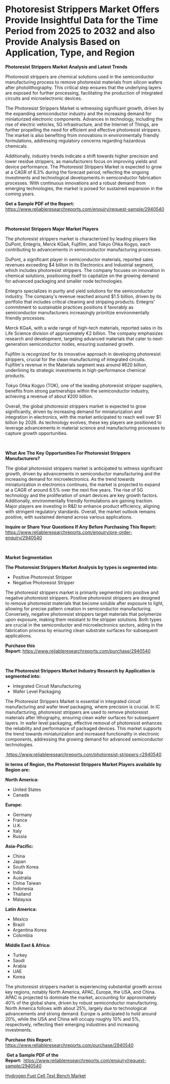 <p><h1>Photoresist Strippers Market Offers Provide Insightful Data for the Time Period from 2025 to 2032 and also Provide Analysis Based on Application, Type, and Region</h1></p><p><strong>Photoresist Strippers Market Analysis and Latest Trends</strong></p>
<p><p>Photoresist strippers are chemical solutions used in the semiconductor manufacturing process to remove photoresist materials from silicon wafers after photolithography. This critical step ensures that the underlying layers are exposed for further processing, facilitating the production of integrated circuits and microelectronic devices. </p><p>The Photoresist Strippers Market is witnessing significant growth, driven by the expanding semiconductor industry and the increasing demand for miniaturized electronic components. Advances in technology, including the rise of electric vehicles, 5G infrastructure, and the Internet of Things, are further propelling the need for efficient and effective photoresist strippers. The market is also benefiting from innovations in environmentally friendly formulations, addressing regulatory concerns regarding hazardous chemicals.</p><p>Additionally, industry trends indicate a shift towards higher precision and lower residue strippers, as manufacturers focus on improving yields and device performance. The Photoresist Strippers Market is expected to grow at a CAGR of 6.3% during the forecast period, reflecting the ongoing investments and technological developments in semiconductor fabrication processes. With continuous innovations and a robust demand from emerging technologies, the market is poised for sustained expansion in the coming years.</p></p>
<p><strong>Get a Sample PDF of the Report:&nbsp;</strong> <a href="https://www.reliableresearchreports.com/enquiry/request-sample/2940540?utm_campaign=2192&utm_medium=2&utm_source=Github&utm_content=ia&utm_term=15032025&utm_id=photoresist-strippers">https://www.reliableresearchreports.com/enquiry/request-sample/2940540</a></p>
<p>&nbsp;</p>
<p><strong>Photoresist Strippers Major Market Players</strong></p>
<p><p>The photoresist strippers market is characterized by leading players like DuPont, Entegris, Merck KGaA, Fujifilm, and Tokyo Ohka Kogyo, each contributing to advancements in semiconductor manufacturing processes. </p><p>DuPont, a significant player in semiconductor materials, reported sales revenues exceeding $4 billion in its Electronics and Industrial segment, which includes photoresist strippers. The company focuses on innovation in chemical solutions, positioning itself to capitalize on the growing demand for advanced packaging and smaller node technologies. </p><p>Entegris specializes in purity and yield solutions for the semiconductor industry. The company's revenue reached around $1.5 billion, driven by its portfolio that includes critical cleaning and stripping products. Entegris' commitment to sustainable practices positions it favorably as semiconductor manufacturers increasingly prioritize environmentally friendly processes.</p><p>Merck KGaA, with a wide range of high-tech materials, reported sales in its Life Science division of approximately €2 billion. The company emphasizes research and development, targeting advanced materials that cater to next-generation semiconductor nodes, ensuring sustained growth.</p><p>Fujifilm is recognized for its innovative approach in developing photoresist strippers, crucial for the clean manufacturing of integrated circuits. Fujifilm's revenue in the Materials segment was around ¥620 billion, underlining its strategic investments in high-performance chemical products.</p><p>Tokyo Ohka Kogyo (TOK), one of the leading photoresist stripper suppliers, benefits from strong partnerships within the semiconductor industry, achieving a revenue of about ¥200 billion. </p><p>Overall, the global photoresist strippers market is expected to grow significantly, driven by increasing demand for miniaturization and integration in electronics, with the market anticipated to reach well over $1 billion by 2026. As technology evolves, these key players are positioned to leverage advancements in material science and manufacturing processes to capture growth opportunities.</p></p>
<p>&nbsp;</p>
<p><strong>What Are The Key Opportunities For Photoresist Strippers Manufacturers?</strong></p>
<p><p>The global photoresist strippers market is anticipated to witness significant growth, driven by advancements in semiconductor manufacturing and the increasing demand for microelectronics. As the trend towards miniaturization in electronics continues, the market is projected to expand at a CAGR of around 6.5% over the next five years. The rise of 5G technology and the proliferation of smart devices are key growth factors. Additionally, environmentally friendly formulations are gaining traction. Major players are investing in R&D to enhance product efficiency, aligning with stringent regulatory standards. Overall, the market outlook remains positive, with sustained demand across various applications.</p></p>
<p><strong>Inquire or Share Your Questions If Any Before Purchasing This Report:</strong> <a href="https://www.reliableresearchreports.com/enquiry/pre-order-enquiry/2940540?utm_campaign=2192&utm_medium=2&utm_source=Github&utm_content=ia&utm_term=15032025&utm_id=photoresist-strippers">https://www.reliableresearchreports.com/enquiry/pre-order-enquiry/2940540</a></p>
<p>&nbsp;</p>
<p><strong>Market Segmentation</strong></p>
<p><strong>The Photoresist Strippers Market Analysis by types is segmented into:</strong></p>
<p><ul><li>Positive Photoresist Stripper</li><li>Negative Photoresist Stripper</li></ul></p>
<p><p>The photoresist strippers market is primarily segmented into positive and negative photoresist strippers. Positive photoresist strippers are designed to remove photoresist materials that become soluble after exposure to light, allowing for precise pattern creation in semiconductor manufacturing. Conversely, negative photoresist strippers target materials that polymerize upon exposure, making them resistant to the stripper solutions. Both types are crucial in the semiconductor and microelectronics sectors, aiding in the fabrication process by ensuring clean substrate surfaces for subsequent applications.</p></p>
<p><strong>Purchase this Report:&nbsp;</strong><a href="https://www.reliableresearchreports.com/purchase/2940540?utm_campaign=2192&utm_medium=2&utm_source=Github&utm_content=ia&utm_term=15032025&utm_id=photoresist-strippers">https://www.reliableresearchreports.com/purchase/2940540</a></p>
<p>&nbsp;</p>
<p><strong>The Photoresist Strippers Market Industry Research by Application is segmented into:</strong></p>
<p><ul><li>Integrated Circuit Manufacturing</li><li>Wafer Level Packaging</li></ul></p>
<p><p>The Photoresist Strippers Market is essential in integrated circuit manufacturing and wafer level packaging, where precision is crucial. In IC manufacturing, photoresist strippers are used to remove photoresist materials after lithography, ensuring clean wafer surfaces for subsequent layers. In wafer level packaging, effective removal of photoresist enhances the reliability and performance of packaged devices. This market supports the trend towards miniaturization and increased functionality in electronic components, addressing the growing demand for advanced semiconductor technologies.</p></p>
<p><a href="https://www.reliableresearchreports.com/photoresist-strippers-r2940540?utm_campaign=2192&utm_medium=2&utm_source=Github&utm_content=ia&utm_term=15032025&utm_id=photoresist-strippers">&nbsp;https://www.reliableresearchreports.com/photoresist-strippers-r2940540</a></p>
<p><strong>In terms of Region, the Photoresist Strippers Market Players available by Region are:</strong></p>
<p>
    <p> <strong> North America: </strong>
        <ul>
            <li>United States</li>
            <li>Canada</li>
        </ul>
        </p> 
    <p> <strong> Europe: </strong>
        <ul>
            <li>Germany</li>
            <li>France</li>
            <li>U.K.</li>
            <li>Italy</li>
            <li>Russia</li>
        </ul>
        </p> 
    <p> <strong> Asia-Pacific: </strong>
        <ul>
            <li>China</li>
            <li>Japan</li>
            <li>South Korea</li>
            <li>India</li>
            <li>Australia</li>
            <li>China Taiwan</li>
            <li>Indonesia</li>
            <li>Thailand</li>
            <li>Malaysia</li>
        </ul>
        </p> 
    <p> <strong> Latin America: </strong>
        <ul>
            <li>Mexico</li>
            <li>Brazil</li>
            <li>Argentina Korea</li>
            <li>Colombia</li>
        </ul>
        </p> 
    <p> <strong> Middle East & Africa: </strong>
        <ul>
            <li>Turkey</li>
            <li>Saudi</li>
            <li>Arabia</li>
            <li>UAE</li>
            <li>Korea</li>
        </ul>
    </p>
    </p>
<p><p>The photoresist strippers market is experiencing substantial growth across key regions, notably North America, APAC, Europe, the USA, and China. APAC is projected to dominate the market, accounting for approximately 40% of the global share, driven by robust semiconductor manufacturing. North America follows with about 25%, largely due to technological advancements and strong demand. Europe is anticipated to hold around 20%, while the USA and China will occupy roughly 10% and 5%, respectively, reflecting their emerging industries and increasing investments.</p></p>
<p><strong>Purchase this Report: </strong><a href="https://www.reliableresearchreports.com/purchase/2940540?utm_campaign=2192&utm_medium=2&utm_source=Github&utm_content=ia&utm_term=15032025&utm_id=photoresist-strippers">https://www.reliableresearchreports.com/purchase/2940540</a></p>
<p>&nbsp;<strong>Get a Sample PDF of the Report:&nbsp;&nbsp;</strong><a href="https://www.reliableresearchreports.com/enquiry/request-sample/2940540?utm_campaign=2192&utm_medium=2&utm_source=Github&utm_content=ia&utm_term=15032025&utm_id=photoresist-strippers">https://www.reliableresearchreports.com/enquiry/request-sample/2940540</a></p>
<p><strong></strong></p>
<p><p><a href="https://github.com/hgf64gh/Market-Research-Report-List-1/blob/main/hydrogen-fuel-cell-test-bench-market.md?utm_campaign=2192&utm_medium=2&utm_source=Github&utm_content=ia&utm_term=15032025&utm_id=photoresist-strippers">Hydrogen Fuel Cell Test Bench Market</a></p></p>